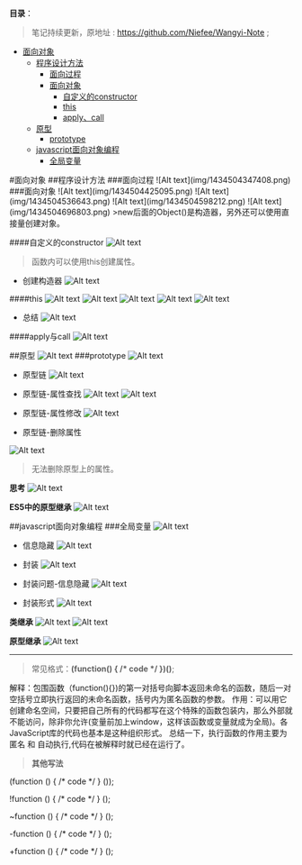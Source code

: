 **目录**：

>笔记持续更新，原地址 : https://github.com/Niefee/Wangyi-Note ;

<ul>
<li><a href="#面向对象">面向对象</a><ul>
<li><a href="#程序设计方法">程序设计方法</a><ul>
<li><a href="#面向过程">面向过程</a></li>
<li><a href="#面向对象-1">面向对象</a><ul>
<li><a href="#自定义的constructor">自定义的constructor</a></li>
<li><a href="#this">this</a></li>
<li><a href="#apply与call">apply、call</a></li>
</ul>
</li>
</ul>
</li>
<li><a href="#原型">原型</a><ul>
<li><a href="#prototype">prototype</a></li>
</ul>
</li>
<li><a href="#javascript面向对象编程">javascript面向对象编程</a><ul>
<li><a href="#全局变量">全局变量</a></li>
</ul>
</li>
</ul>
</li>
</ul>
#面向对象
##程序设计方法
###面向过程
![Alt text](img/1434504347408.png)
###面向对象
![Alt text](img/1434504425095.png)
![Alt text](img/1434504536643.png)
![Alt text](img/1434504598212.png)
![Alt text](img/1434504696803.png)
>new后面的Object()是构造器，另外还可以使用直接量创建对象。

####自定义的constructor
![Alt text](img/1434505002564.png)
>函数内可以使用this创建属性。

 - 创建构造器
![Alt text](img/1434505144669.png)

####this
![Alt text](img/1434505447032.png)
![Alt text](img/1434505605176.png)
![Alt text](img/1434505825985.png)
![Alt text](img/1434505936814.png)
![Alt text](img/1434506114042.png)
 - 总结
![Alt text](img/1434506137238.png)

####apply与call
![Alt text](img/1434506374488.png)

##原型
![Alt text](img/1434530332030.png)
###prototype
![Alt text](img/1434531373653.png)
 - 原型链
![Alt text](img/1434531608479.png)

 - 原型链-属性查找
![Alt text](img/1434542649975.png)
![Alt text](img/1434542670486.png)

 - 原型链-属性修改
![Alt text](img/1434542854079.png)

 - 原型链-删除属性

![Alt text](img/1434542950304.png)
>无法删除原型上的属性。

**思考**
![Alt text](img/1434543012037.png)

**ES5中的原型继承**
![Alt text](img/1434543198849.png)

##javascript面向对象编程
###全局变量
![Alt text](img/1434543701712.png)

 - 信息隐藏
![Alt text](img/1434543895455.png)

 - 封装
![Alt text](img/1434544032117.png)

 - 封装问题-信息隐藏
![Alt text](img/1434544304619.png)

 - 封装形式
![Alt text](img/1434544438141.png)

**类继承**
![Alt text](img/1434544573058.png)
![Alt text](img/1434544767977.png)

**原型继承**
![Alt text](img/1434544888755.png)

---

>常见格式：**(function() { /* code */ })()**;

解释：包围函数（function(){})的第一对括号向脚本返回未命名的函数，随后一对空括号立即执行返回的未命名函数，括号内为匿名函数的参数。
作用：可以用它创建命名空间，只要把自己所有的代码都写在这个特殊的函数包装内，那么外部就不能访问，除非你允许(变量前加上window，这样该函数或变量就成为全局)。各JavaScript库的代码也基本是这种组织形式。
总结一下，执行函数的作用主要为 匿名 和 自动执行,代码在被解释时就已经在运行了。

>**其他写法**

(function () { /* code */ } ()); 

!function () { /* code */ } ();

~function () { /* code */ } ();

-function () { /* code */ } ();

+function () { /* code */ } ();